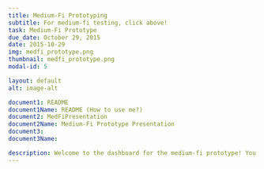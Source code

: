 ```yaml
---
title: Medium-Fi Prototyping
subtitle: For medium-fi testing, click above!
task: Medium-Fi Prototype
due_date: October 29, 2015
date: 2015-10-29
img: medfi_prototype.png
thumbnail: medfi_prototype.png
modal-id: 5

layout: default
alt: image-alt

document1: README
document1Name: README (How to use me?)
document2: MedFiPresentation
document2Name: Medium-Fi Prototype Presentation
document3: 
document3Name: 

description: Welcome to the dashboard for the medium-fi prototype! You're probably here to test out the prototype, yeah? If so, go <a href="https://mdennisellis.proto.io/player/?id=8e37777f-d6c6-4946-af60-278fa0dfa99d">here!</a> But first, check out the README (below).
---
```

